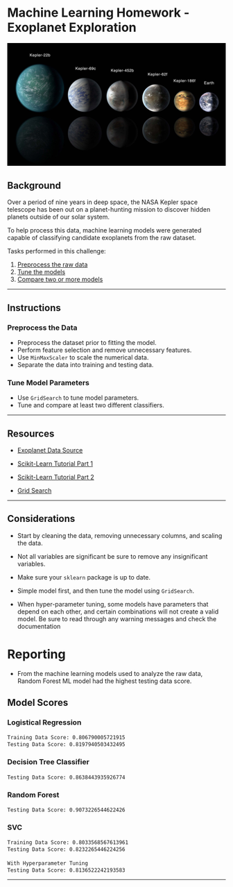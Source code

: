 # Machine Learning Homework - Exoplanet Exploration

![exoplanets.jpg](images/exoplanets.jpg)

## Background

Over a period of nine years in deep space, the NASA Kepler space telescope has been out on a planet-hunting mission to discover hidden planets outside of our solar system.

To help process this data, machine learning models were generated capable of classifying candidate exoplanets from the raw dataset.

Tasks performed in this challenge:

1. [Preprocess the raw data](#Preprocessing)
2. [Tune the models](#Tune-Model-Parameters)
3. [Compare two or more models](#Evaluate-Model-Performance)

- - -

## Instructions

### Preprocess the Data

* Preprocess the dataset prior to fitting the model.
* Perform feature selection and remove unnecessary features.
* Use `MinMaxScaler` to scale the numerical data.
* Separate the data into training and testing data.

### Tune Model Parameters

* Use `GridSearch` to tune model parameters.
* Tune and compare at least two different classifiers.

- - -

## Resources

* [Exoplanet Data Source](https://www.kaggle.com/nasa/kepler-exoplanet-search-results)

* [Scikit-Learn Tutorial Part 1](https://www.youtube.com/watch?v=4PXAztQtoTg)

* [Scikit-Learn Tutorial Part 2](https://www.youtube.com/watch?v=gK43gtGh49o&t=5858s)

* [Grid Search](https://scikit-learn.org/stable/modules/grid_search.html)

- - -

## Considerations

* Start by cleaning the data, removing unnecessary columns, and scaling the data.

* Not all variables are significant be sure to remove any insignificant variables.

* Make sure your `sklearn` package is up to date.

* Simple model first, and then tune the model using `GridSearch`.

* When hyper-parameter tuning, some models have parameters that depend on each other, and certain combinations will not create a valid model. Be sure to read through any warning messages and check the documentation


# Reporting

* From the machine learning models used to analyze the raw data, Random Forest ML model had the highest testing data score. 

## Model Scores

### Logistical Regression 
    Training Data Score: 0.806790005721915
    Testing Data Score: 0.8197940503432495

### Decision Tree Classifier
    Testing Data Score: 0.8638443935926774

### Random Forest
    Testing Data Score: 0.9073226544622426

### SVC
    Training Data Score: 0.8033568567613961
    Testing Data Score: 0.8232265446224256
    
    With Hyperparameter Tuning
    Testing Data Score: 0.8136522242193583



- - -